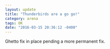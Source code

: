 ```yaml
---
layout: update
title: "Thunderbirds are a go go!"
category: arena
tags: OK
date: "2016-03-15 20:36:12 -0400"
---
```


Ghetto fix in place pending a more permanent fix.
